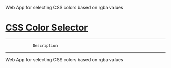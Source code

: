 Web App for selecting CSS colors based on rgba values
# [CSS Color Selector](https://dvontrec.github.io/CSS-color-selector/)
******************************************************
				Description
******************************************************
Web App for selecting CSS colors based on rgba values